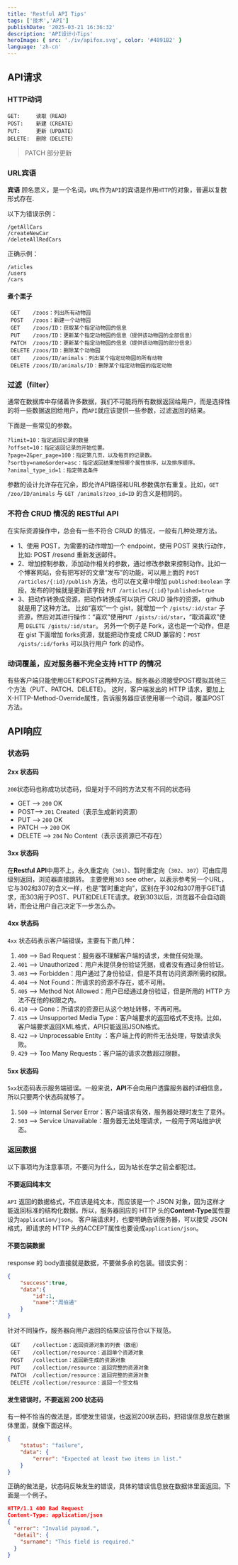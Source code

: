 ```yaml
---
title: 'Restful API Tips'
tags: ['技术','API']
publishDate: '2025-03-21 16:36:32'
description: 'API设计小Tips'
heroImage: { src: './iv/apifox.svg', color: '#4891B2' }
language: 'zh-cn'
---
```

## API请求
### HTTP动词
```http
GET:     读取（READ）
POST:    新建（CREATE）
PUT:     更新（UPDATE）
DELETE:  删除（DELETE）
```
> PATCH 部分更新

### URL宾语
**宾语** 顾名思义，是一个名词，`URL`作为`API`的宾语是作用`HTTP`的对象，普遍以复数形式存在.

以下为错误示例：
```http
/getAllCars
/createNewCar
/deleteAllRedCars
```

正确示例：
```HTTP
/aticles
/users
/cars
```

#### 煮个栗子
```http
 GET    /zoos：列出所有动物园
 POST   /zoos：新建一个动物园
 GET    /zoos/ID：获取某个指定动物园的信息
 PUT    /zoos/ID：更新某个指定动物园的信息（提供该动物园的全部信息）
 PATCH  /zoos/ID：更新某个指定动物园的信息（提供该动物园的部分信息）
 DELETE /zoos/ID：删除某个动物园
 GET    /zoos/ID/animals：列出某个指定动物园的所有动物
 DELETE /zoos/ID/animals/ID：删除某个指定动物园的指定动物
```

### 过滤（filter）
通常在数据库中存储着许多数据，我们不可能将所有数据返回给用户，而是选择性的将一些数据返回给用户，而`API`就应该提供一些参数，过滤返回的结果。

下面是一些常见的参数。
```http
?limit=10：指定返回记录的数量
?offset=10：指定返回记录的开始位置。
?page=2&per_page=100：指定第几页，以及每页的记录数。
?sortby=name&order=asc：指定返回结果按照哪个属性排序，以及排序顺序。
?animal_type_id=1：指定筛选条件
```

参数的设计允许存在冗余，即允许API路径和URL参数偶尔有重复。比如，`GET /zoo/ID/animals` 与 `GET /animals?zoo_id=ID` 的含义是相同的。

### 不符合 CRUD 情况的 RESTful API
在实际资源操作中，总会有一些不符合 CRUD 的情况，一般有几种处理方法。
- 1、使用 POST，为需要的动作增加一个 endpoint，使用 POST 来执行动作，比如: POST /resend 重新发送邮件。
- 2、增加控制参数，添加动作相关的参数，通过修改参数来控制动作。比如一个博客网站，会有把写好的文章“发布”的功能，可以用上面的 `POST /articles/{:id}/publish` 方法，也可以在文章中增加 `published:boolean` 字段，发布的时候就是更新该字段 `PUT /articles/{:id}?published=true`
- 3、把动作转换成资源，把动作转换成可以执行 CRUD 操作的资源， github 就是用了这种方法。
比如“喜欢”一个 gist，就增加一个 `/gists/:id/star` 子资源，然后对其进行操作：“喜欢”使用`PUT /gists/:id/star`，“取消喜欢”使用 `DELETE /gists/:id/star`。
另外一个例子是 Fork，这也是一个动作，但是在 gist 下面增加 forks资源，就能把动作变成 CRUD 兼容的：`POST /gists/:id/forks` 可以执行用户 fork 的动作。

### 动词覆盖，应对服务器不完全支持 HTTP 的情况
有些客户端只能使用GET和POST这两种方法。服务器必须接受POST模拟其他三个方法（PUT、PATCH、DELETE）。
这时，客户端发出的 HTTP 请求，要加上X-HTTP-Method-Override属性，告诉服务器应该使用哪一个动词，覆盖POST方法。

## API响应

### 状态码
#### 2xx 状态码
`200`状态码也称成功状态码，但是对于不同的方法又有不同的状态码
- GET --> `200` OK
- POST--> `201` Created（表示生成新的资源）
- PUT --> `200` OK
- PATCH --> `200` OK
- DELETE --> `204` No Content（表示该资源已不存在）
#### 3xx 状态码
在**Restful API**中用不上，永久重定向（`301`）、暂时重定向（`302`、`307`）可由应用级别返回，浏览器直接跳转。
主要使用`303` see other，以表示参考另一个URL，它与302和307的含义一样，也是”暂时重定向”，区别在于302和307用于GET请求，而303用于POST、PUT和DELETE请求。收到303以后，浏览器不会自动跳转，而会让用户自己决定下一步怎么办。
#### 4xx 状态码
`4xx` 状态码表示客户端错误，主要有下面几种：

1. `400` --> Bad Request：服务器不理解客户端的请求，未做任何处理。
2. `401` --> Unauthorized：用户未提供身份验证凭据，或者没有通过身份验证。
3. `403` --> Forbidden：用户通过了身份验证，但是不具有访问资源所需的权限。
4. `404` --> Not Found：所请求的资源不存在，或不可用。
5. `405` --> Method Not Allowed：用户已经通过身份验证，但是所用的 HTTP 方法不在他的权限之内。
6. `410` --> Gone：所请求的资源已从这个地址转移，不再可用。
7. `415` --> Unsupported Media Type：客户端要求的返回格式不支持。比如，客户端要求返回XML格式，API只能返回JSON格式。
8. `422` --> Unprocessable Entity ：客户端上传的附件无法处理，导致请求失败。
9. `429` --> Too Many Requests：客户端的请求次数超过限额。

#### 5xx 状态码
`5xx`状态码表示服务端错误。一般来说，**API**不会向用户透露服务器的详细信息，所以只要两个状态码就够了。
1. `500` --> Internal Server Error：客户端请求有效，服务器处理时发生了意外。
2. `503` --> Service Unavailable：服务器无法处理请求，一般用于网站维护状态。

### 返回数据
以下事项均为注意事项，不要问为什么，因为站长在学之前全都犯过。
#### 不要返回纯本文
`API` 返回的数据格式，不应该是纯文本，而应该是一个 JSON 对象，因为这样才能返回标准的结构化数据。所以，服务器回应的 HTTP 头的**Content-Type**属性要设为`application/json`。
客户端请求时，也要明确告诉服务器，可以接受 JSON 格式，即请求的 HTTP 头的ACCEPT属性也要设成`application/json`。
#### 不要包装数据
response 的 body直接就是数据，不要做多余的包装。错误实例：
```json
{
	"success":true, 
	"data":{
		"id":1,
		"name":"周伯通"
	} 
}
```

针对不同操作，服务器向用户返回的结果应该符合以下规范。
```http
 GET    /collection：返回资源对象的列表（数组）
 GET    /collection/resource：返回单个资源对象
 POST   /collection：返回新生成的资源对象
 PUT    /collection/resource：返回完整的资源对象
 PATCH  /collection/resource：返回完整的资源对象
 DELETE /collection/resource：返回一个空文档
```

#### 发生错误时，不要返回 200 状态码
有一种不恰当的做法是，即使发生错误，也返回200状态码，把错误信息放在数据体里面，就像下面这样。
```json
{
	"status": "failure", 
	"data": { 
		"error": "Expected at least two items in list."
	}
}
```
正确的做法是，状态码反映发生的错误，具体的错误信息放在数据体里面返回。下面是一个例子。
```json
HTTP/1.1 400 Bad Request
Content-Type: application/json
{
  "error": "Invalid payoad.",
  "detail": {
    "surname": "This field is required."
  }
}
```
